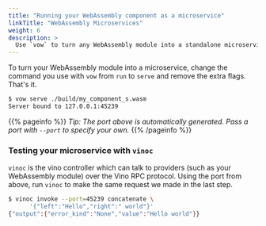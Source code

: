 ```yaml
---
title: "Running your WebAssembly component as a microservice"
linkTitle: "WebAssembly Microservices"
weight: 6
description: >
  Use `vow` to turn any WebAssembly module into a standalone microservice
---
```


To turn your WebAssembly module into a microservice, change the command you use with `vow` from `run` to `serve` and remove the extra flags. That's it.

```sh
$ vow serve ./build/my_component_s.wasm
Server bound to 127.0.0.1:45239
```

{{% pageinfo %}}
_Tip: The port above is automatically generated. Pass a port with `--port` to specify your own._
{{% /pageinfo %}}

### Testing your microservice with `vinoc`

`vinoc` is the vino controller which can talk to providers (such as your WebAssembly module) over the Vino RPC protocol. Using the port from above, run `vinoc` to make the same request we made in the last step.

```sh
$ vinoc invoke --port=45239 concatenate \
      '{"left":"Hello","right":" world"}'
{"output":{"error_kind":"None","value":"Hello world"}}
```
